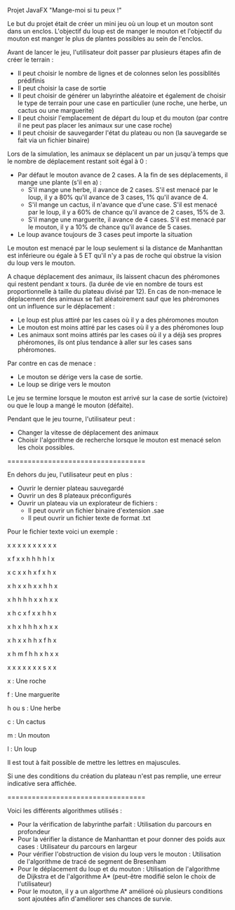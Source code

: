 Projet JavaFX "Mange-moi si tu peux !"

Le but du projet était de créer un mini jeu où un loup et un mouton sont dans un enclos. L'objectif du loup est de manger le mouton et l'objectif du mouton est manger le plus de plantes possibles au sein de l'enclos.

Avant de lancer le jeu, l'utilisateur doit passer par plusieurs étapes afin de créer le terrain : 
  * Il peut choisir le nombre de lignes et de colonnes selon les possiblités prédifinis
  * Il peut choisir la case de sortie
  * Il peut choisir de générer un labyrinthe aléatoire et également de choisir le type de terrain pour une case en particulier (une roche, une herbe, un cactus ou une marguerite)
  * Il peut choisir l'emplacement de départ du loup et du mouton (par contre il ne peut pas placer les animaux sur une case roche)
  * Il peut choisir de sauvegarder l'état du plateau ou non (la sauvegarde se fait via un fichier binaire)

Lors de la simulation, les animaux se déplacent un par un jusqu'à temps que le nombre de déplacement restant soit égal à 0 :
  * Par défaut le mouton avance de 2 cases. A la fin de ses déplacements, il mange une plante (s'il en a) :
    * S'il mange une herbe, il avance de 2 cases. S'il est menacé par le loup, il y a 80% qu'il avance de 3 cases, 1% qu'il avance de 4.
    * S'il mange un cactus, il n'avance que d'une case. S'il est menacé par le loup, il y a 60% de chance qu'il avance de 2 cases, 15% de 3.
    * S'il mange une marguerite, il avance de 4 cases. S'il est menacé par le mouton, il y a 10% de chance qu'il avance de 5 cases.
  * Le loup avance toujours de 3 cases peut importe la situation

Le mouton est menacé par le loup seulement si la distance de Manhanttan est inférieure ou égale à 5 ET qu'il n'y a pas de roche qui obstrue la vision du loup vers le mouton.

A chaque déplacement des animaux, ils laissent chacun des phéromones qui restent pendant x tours. (la durée de vie en nombre de tours est proportionnelle à taille du plateau divisé par 12).
En cas de non-menace le déplacement des animaux se fait aléatoirement sauf que les phéromones ont un influence sur le déplacement :
  * Le loup est plus attiré par les cases où il y a des phéromones mouton
  * Le mouton est moins attiré par les cases où il y a des phéromones loup
  * Les animaux sont moins attirés par les cases où il y a déjà ses propres phéromones, ils ont plus tendance à aller sur les cases sans phéromones.

Par contre en cas de menace :
  * Le mouton se dérige vers la case de sortie.
  * Le loup se dirige vers le mouton

Le jeu se termine lorsque le mouton est arrivé sur la case de sortie (victoire) ou que le loup a mangé le mouton (défaite).

Pendant que le jeu tourne, l'utilisateur peut : 
  * Changer la vitesse de déplacement des animaux
  * Choisir l'algorithme de recherche lorsque le mouton est menacé selon les choix possibles.

==================================

En dehors du jeu, l'utilisateur peut en plus : 
  * Ouvrir le dernier plateau sauvegardé
  * Ouvrir un des 8 plateaux préconfigurés
  * Ouvrir un plateau via un explorateur de fichiers :
    * Il peut ouvrir un fichier binaire d'extension .sae
    * Il peut ouvrir un fichier texte de format .txt

Pour le fichier texte voici un exemple : 

x x x x x x x x x x

x f x x h h h h l x

x c x x h x f x h x

x h x x h x x h h x

x h h h h x x h x x

x h c x f x x h h x

x h x h h h x h x x

x h x x h h x f h x

x h m f h h x h x x

x x x x x x x s x x


x : Une roche

f : Une marguerite 

h ou s : Une herbe

c : Un cactus

m : Un mouton

l : Un loup

Il est tout à fait possible de mettre les lettres en majuscules.

Si une des conditions du création du plateau n'est pas remplie, une erreur indicative sera affichée.


==================================


Voici les différents algorithmes utilisés : 
   * Pour la vérification de labyrinthe parfait : Utilisation du parcours en profondeur
   * Pour la vérifier la distance de Manhanttan et pour donner des poids aux cases : Utilisateur du parcours en largeur
   * Pour vérifier l'obstruction de vision du loup vers le mouton : Utilisation de l'algorithme de tracé de segment de Bresenham
   * Pour le déplacement du loup et du mouton : Utilisation de l'algorithme de Dijkstra et de l'algorithme A* (peut-être modifié selon le choix de l'utilisateur)
   * Pour le mouton, il y a un algorthme A* amélioré où plusieurs conditions sont ajoutées afin d'améliorer ses chances de survie.

